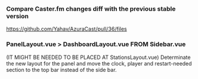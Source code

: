 ### Compare Caster.fm changes diff with the previous stable version
https://github.com/Yahav/AzuraCast/pull/36/files

### PanelLayout.vue > DashboardLayout.vue FROM Sidebar.vue 
(IT MIGHT BE NEEDED TO BE PLACED AT StationsLayout.vue)
Determinate the new layout for the panel and move the clock, player and restart-needed section to the top bar instead of the side bar.

